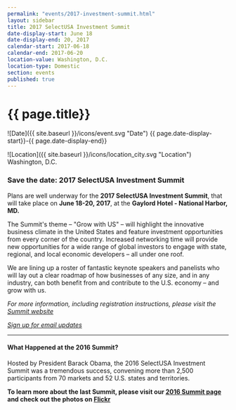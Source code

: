```yaml
---
permalink: "events/2017-investment-summit.html"
layout: sidebar
title: 2017 SelectUSA Investment Summit
date-display-start: June 18
date-display-end: 20, 2017
calendar-start: 2017-06-18
calendar-end: 2017-06-20
location-value: Washington, D.C.
location-type: Domestic
section: events
published: true
---
```


# {{ page.title}}

![Date]({{ site.baseurl }}/icons/event.svg "Date") {{ page.date-display-start}}-{{ page.date-display-end}}

![Location]({{ site.baseurl }}/icons/location_city.svg "Location") Washington, D.C.

### Save the date: 2017 SelectUSA Investment Summit

Plans are well underway for the **2017 SelectUSA Investment Summit**, that will take place on **June 18-20, 2017**, at the **Gaylord Hotel - National Harbor, MD.** 

The Summit's theme – "Grow with US" – will highlight the innovative business climate in the United States and feature investment opportunities from every corner of the country. Increased networking time will provide new opportunities for a wide range of global investors to engage with state, regional, and local economic developers – all under one roof.

We are lining up a roster of fantastic keynote speakers and panelists who will lay out a clear roadmap of how businesses of any size, and in any industry, can both benefit from and contribute to the U.S. economy – and grow with us.

_For more information, including registration instructions, please visit the [Summit website](http://www.selectusasummit.us/)_

_[Sign up for email updates](https://public.govdelivery.com/accounts/USITATRADE/subscriber/new?topic_id=USITATRADE_1411)_

---

#### What Happened at the 2016 Summit?

Hosted by President Barack Obama, the 2016 SelectUSA Investment Summit was a tremendous success, convening more than 2,500 participants from 70 markets and 52 U.S. states and territories.

**To learn more about the last Summit, please visit our [2016 Summit page](https://www.selectusa.gov/selectusa-summit) and check out the photos on [Flickr](https://www.flickr.com/photos/selectusa/albums)**
